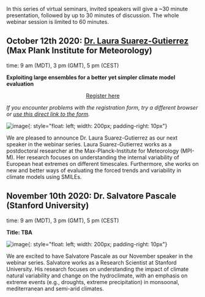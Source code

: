 In this series of virtual seminars, invited speakers will give a ~30 minute presentation, followed by up to 30 minutes of discussion. The whole webinar session is limited to 60 minutes.


## October 12th 2020: [Dr. Laura Suarez-Gutierrez](https://www.mpimet.mpg.de/en/staff/laura-suarez-gutierrez/) (Max Plank Institute for Meteorology)
time: 9 am (MDT), 3 pm (GMT), 5 pm (CEST)

**Exploiting large ensembles for a better yet simpler climate model evaluation**

<div style="text-align:center;">
<a class="btn btn-success" href="https://large-ensemble.github.io/webinars/registration5">Register here</a>
</div>

*If you encounter problems with the registration form, try a different browser or [use this direct link to the form](https://docs.google.com/forms/d/e/1FAIpQLSf0SDihqHllZMNa-FUvpyciTmgdeGmzcgvqKoZ913NtsllEMw/viewform?usp=sf_link).*

![image](https://large-ensemble.github.io/lauraphoto.jpg){: style="float: left; width: 200px; padding-right: 10px"}

We are pleased to announce Dr. Laura Suarez-Gutierrez as our next speaker in the webinar series. Laura Suarez-Gutierrez works as a postdoctoral researcher at the Max-Planck-Institute for Meteorology (MPI-M). Her research focuses on understanding the internal variability of European heat extremes on different timescales. Furthermore, she works on new and better ways of evaluating the forced trends and variability in climate models using SMILEs.

## November 10th 2020: Dr.  Salvatore Pascale (Stanford University)
time: 9 am (MDT), 3 pm (GMT), 5 pm (CEST)

**Title: TBA**

![image](https://large-ensemble.github.io/salvatore.png){: style="float: left; width: 200px; padding-right: 10px"}

We are excited to have Salvatore Pascale as our November speaker in the webinar series. Salvatore works as a Research Scientist at Stanford University. His research focuses on understanding the impact of climate natural variability and change  on the hydroclimate, with an emphasis on extreme events (e.g., droughts, extreme precipitation) in monsoonal, mediterranean and semi-arid climates. 
